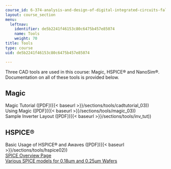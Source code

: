 ```yaml
---
course_id: 6-374-analysis-and-design-of-digital-integrated-circuits-fall-2003
layout: course_section
menu:
  leftnav:
    identifier: de5b2241f46153c80c6475b457e85074
    name: Tools
    weight: 70
title: Tools
type: course
uid: de5b2241f46153c80c6475b457e85074

---
```


Three CAD tools are used in this course: Magic, HSPICE® and NanoSim®. Documentation on all of these tools is provided below.

Magic
-----

Magic Tutorial ([PDF]({{< baseurl >}}/sections/tools/cadtutorial_03))  
Using Magic ([PDF]({{< baseurl >}}/sections/tools/magic_03))  
Sample Inverter Layout ([PDF]({{< baseurl >}}/sections/tools/inv_tut))

HSPICE®
-------

Basic Usage of HSPICE® and Awaves ([PDF]({{< baseurl >}}/sections/tools/hspice02))  
[SPICE Overview Page](http://www.seas.upenn.edu/~jan/spice/spice.overview.html)  
[Various SPICE models for 0.18µm and 0.25µm Wafers](http://www.mosis.org/test/)